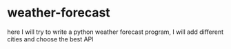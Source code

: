 # weather-forecast
here I will try to write a python weather forecast program, I will add different cities and choose the best API

